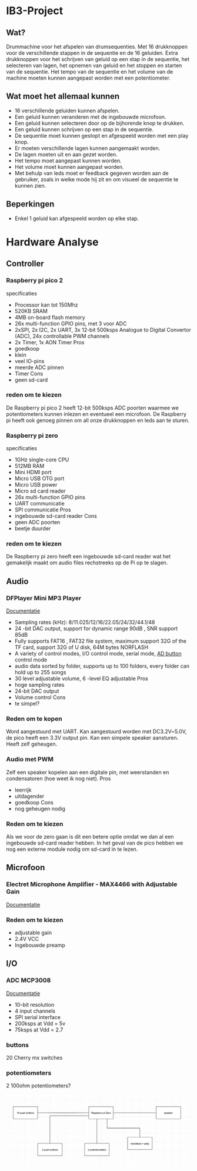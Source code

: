 # IB3-Project
## Wat?
Drummachine voor het afspelen van drumsequenties. Met 16 drukknoppen voor de verschillende stappen in de sequentie en de 16 geluiden. Extra drukknoppen voor het schrijven van geluid op een stap in de sequentie, het selecteren van lagen, het opnemen van geluid en het stoppen en starten van de sequentie. Het tempo van de sequentie en het volume van de machine moeten kunnen aangepast worden met een potentiometer.

## Wat moet het allemaal kunnen
- 16 verschillende geluiden kunnen afspelen.
- Een geluid kunnen veranderen met de ingebouwde microfoon.
- Een geluid kunnen selecteren door op de bijhorende knop te drukken.
- Een geluid kunnen schrijven op een stap in de sequentie.
- De sequentie moet kunnen gestopt en afgespeeld worden met een play knop.
- Er moeten verschillende lagen kunnen aangemaakt worden.
- De lagen moeten uit en aan gezet worden.
- Het tempo moet aangepast kunnen worden.
- Het volume moet kunnen aangepast worden.
- Met behulp van leds moet er feedback gegeven worden aan de gebruiker, zoals in welke mode hij zit en om visueel de sequentie te kunnen zien.

## Beperkingen
- Enkel 1 geluid kan afgespeeld worden op elke stap.
# Hardware Analyse
## Controller
### Raspberry pi pico 2
specificaties
- Processor kan tot 150Mhz
- 520KB SRAM
- 4MB on-board flash memory
- 26x multi-function GPIO pins, met 3 voor ADC
- 2xSPI, 2x I2C, 2x UART, 3x 12-bit 500ksps Analogue to Digital Convertor (ADC), 24x controllable PWM channels
- 2x Timer, 1x AON Timer
Pros
- goedkoop
- klein
- veel IO-pins
- meerde ADC pinnen
- Timer
Cons
- geen sd-card
### reden om te kiezen
De Raspberry pi pico 2 heeft 12-bit 500ksps ADC poorten waarmee we potentiometers kunnen inlezen en eventueel een microfoon. De Raspberry pi heeft ook genoeg pinnen om all onze drukknoppen en leds aan te sturen. 
### Raspberry pi zero
specificaties
- 1GHz single-core CPU
- 512MB RAM
- Mini HDMI port
- Micro USB OTG port
- Micro USB power
- Micro sd card reader
- 26x multi-function GPIO pins 
- UART communicatie
- SPI communicatie
Pros
- ingebouwde sd-card reader
Cons
- geen ADC poorten
- beetje duurder
### reden om te kiezen
De Raspberry pi zero heeft een ingebouwde sd-card reader wat het gemakelijk maakt om audio files rechstreeks op de Pi op te slagen.
## Audio
### DFPlayer Mini MP3 Player
[Documentatie](https://wiki.dfrobot.com/DFPlayer_Mini_SKU_DFR0299)
- Sampling rates (kHz): 8/11.025/12/16/22.05/24/32/44.1/48
- 24 -bit DAC output, support for dynamic range 90dB , SNR support 85dB
- Fully supports FAT16 , FAT32 file system, maximum support 32G of the TF card, support 32G of U disk, 64M bytes NORFLASH
- A variety of control modes, I/O control mode, serial mode, [AD button](https://www.dfrobot.com/product-2267.html) control mode
- audio data sorted by folder, supports up to 100 folders, every folder can hold up to 255 songs
- 30 level adjustable volume, 6 -level EQ adjustable
Pros
- hoge sampling rates
- 24-bit DAC output
- Volume control
Cons
- te simpel?
### Reden om te kopen
Word aangestuurd met UART. Kan aangestuurd worden met DC3.2V~5.0V, de pico heeft een 3.3V output pin. Kan een simpele speaker aansturen. Heeft zelf geheugen.
### Audio met PWM
Zelf een speaker kopelen aan een digitale pin, met weerstanden en condensatoren (hoe weet ik nog niet).
Pros
- leerrijk
- uitdagender
- goedkoop
Cons
- nog geheugen nodig
### Reden om te kiezen
Als we voor de zero gaan is dit een betere optie omdat we dan al een ingebouwde sd-card reader hebben. In het geval van de pico hebben we nog een externe module nodig om sd-card in te lezen.
 


## Microfoon
### Electret Microphone Amplifier - MAX4466 with Adjustable Gain
[Documentatie](https://www.adafruit.com/product/1063)
### Reden om te kiezen
- adjustable gain
- 2.4V VCC
- Ingebouwde preamp

## I/O
### ADC MCP3008
[Documentatie](https://www.microchip.com/en-us/product/mcp3008)
- 10-bit resolution
- 4 input channels
- SPI serial interface
- 200ksps at Vdd = 5v
- 75ksps at Vdd = 2.7
### buttons
20 Cherry mx switches
### potentiometers
2 100ohm potentiometers?



![image info](./media/blokschema-componenten.png)

